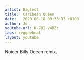 ```yaml
---
artist: Dagfest 
title:  Caribean Queen
date:   2020-06-18 09:33:33 +0100
author: Jo
youtube-url: K-78I-v4DZc
tags: reggaebeat
layout: youtube
---
```


Noicer Billy Ocean remix.

